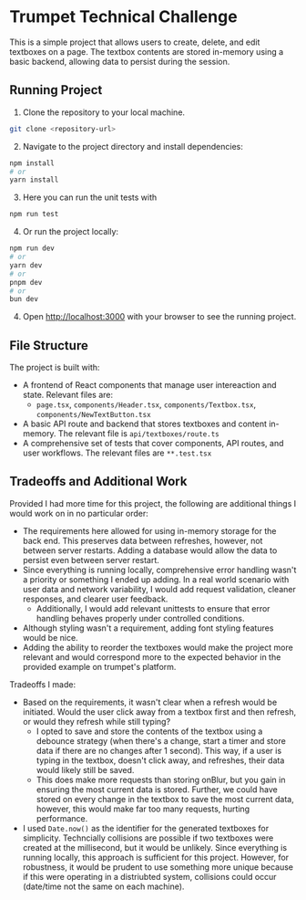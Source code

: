 # Trumpet Technical Challenge

This is a simple project that allows users to create, delete, and edit textboxes on a page. The textbox contents are stored in-memory using a basic backend, allowing data to persist during the session.

## Running Project

1. Clone the repository to your local machine.

```bash
git clone <repository-url>
```
2. Navigate to the project directory and install dependencies:

```bash
npm install
# or
yarn install
```

3. Here you can run the unit tests with

```bash
npm run test
```

4. Or run the project locally:

```bash
npm run dev
# or
yarn dev
# or
pnpm dev
# or
bun dev
```

4. Open [http://localhost:3000](http://localhost:3000) with your browser to see the running project.

## File Structure
The project is built with:
- A frontend of React components that manage user intereaction and state. Relevant files are:
    - `page.tsx`, `components/Header.tsx`, `components/Textbox.tsx`, `components/NewTextButton.tsx`
- A basic API route and backend that stores textboxes and content in-memory. The relevant file is `api/textboxes/route.ts`
- A comprehensive set of tests that cover components, API routes, and user workflows. The relevant files are `**.test.tsx`

## Tradeoffs and Additional Work

Provided I had more time for this project, the following are additional things I would work on in no particular order:

- The requirements here allowed for using in-memory storage for the back end. This preserves data between refreshes, however, not between server restarts. Adding a database would allow the data to persist even between server restart.
- Since everything is running locally, comprehensive error handling wasn't a priority or something I ended up adding. In a real world scenario with user data and network variability, I would add request validation, cleaner responses, and clearer user feedback.
    - Additionally, I would add relevant unittests to ensure that error handling behaves properly under controlled conditions.
- Although styling wasn't a requirement, adding font styling features would be nice.
- Adding the ability to reorder the textboxes would make the project more relevant and would correspond more to the expected behavior in the provided example on trumpet's platform.

Tradeoffs I made:

- Based on the requirements, it wasn't clear when a refresh would be initiated. Would the user click away from a textbox first and then refresh, or would they refresh while still typing?
    - I opted to save and store the contents of the textbox using a debounce strategy (when there's a change, start a timer and store data if there are no changes after 1 second). This way, if a user is typing in the textbox, doesn't click away, and refreshes, their data would likely still be saved.
    - This does make more requests than storing onBlur, but you gain in ensuring the most current data is stored. Further, we could have stored on every change in the textbox to save the most current data, however, this would make far too many requests, hurting performance.
- I used `Date.now()` as the identifier for the generated textboxes for simplicity. Techncially collisions are possible if two textboxes were created at the millisecond, but it would be unlikely. Since everything is running locally, this approach is sufficient for this project. However, for robustness, it would be prudent to use something more unique because if this were operating in a distriubted system, collisions could occur (date/time not the same on each machine).


